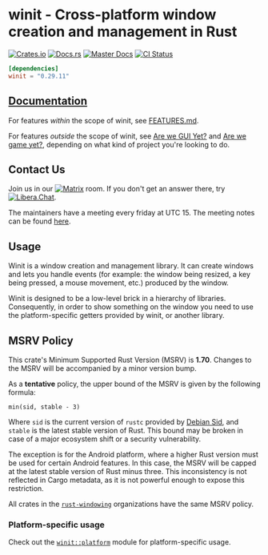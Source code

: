 # winit - Cross-platform window creation and management in Rust

[![Crates.io](https://img.shields.io/crates/v/winit.svg)](https://crates.io/crates/winit)
[![Docs.rs](https://docs.rs/winit/badge.svg)](https://docs.rs/winit)
[![Master Docs](https://img.shields.io/github/actions/workflow/status/rust-windowing/winit/docs.yml?branch=master&label=master%20docs
)](https://rust-windowing.github.io/winit/winit/index.html)
[![CI Status](https://github.com/rust-windowing/winit/workflows/CI/badge.svg)](https://github.com/rust-windowing/winit/actions)

```toml
[dependencies]
winit = "0.29.11"
```

## [Documentation](https://docs.rs/winit)

For features _within_ the scope of winit, see [FEATURES.md](FEATURES.md).

For features _outside_ the scope of winit, see [Are we GUI Yet?](https://areweguiyet.com/) and [Are we game yet?](https://arewegameyet.rs/), depending on what kind of project you're looking to do.

## Contact Us

Join us in our [![Matrix](https://img.shields.io/badge/Matrix-%23rust--windowing%3Amatrix.org-blueviolet.svg)](https://matrix.to/#/#rust-windowing:matrix.org) room. If you don't get an answer there, try [![Libera.Chat](https://img.shields.io/badge/libera.chat-%23winit-red.svg)](https://web.libera.chat/#winit).

The maintainers have a meeting every friday at UTC 15. The meeting notes can be found [here](https://hackmd.io/@winit-meetings).

## Usage

Winit is a window creation and management library. It can create windows and lets you handle
events (for example: the window being resized, a key being pressed, a mouse movement, etc.)
produced by the window.

Winit is designed to be a low-level brick in a hierarchy of libraries. Consequently, in order to
show something on the window you need to use the platform-specific getters provided by winit, or
another library.

## MSRV Policy

This crate's Minimum Supported Rust Version (MSRV) is **1.70**. Changes to
the MSRV will be accompanied by a minor version bump.

As a **tentative** policy, the upper bound of the MSRV is given by the following
formula:

```
min(sid, stable - 3)
```

Where `sid` is the current version of `rustc` provided by [Debian Sid], and
`stable` is the latest stable version of Rust. This bound may be broken in case of a major ecosystem shift or a security vulnerability.

[Debian Sid]: https://packages.debian.org/sid/rustc

The exception is for the Android platform, where a higher Rust version
must be used for certain Android features. In this case, the MSRV will be
capped at the latest stable version of Rust minus three. This inconsistency is
not reflected in Cargo metadata, as it is not powerful enough to expose this
restriction.

All crates in the [`rust-windowing`] organizations have the
same MSRV policy.

[`rust-windowing`]: https://github.com/rust-windowing

### Platform-specific usage

Check out the [`winit::platform`](https://rust-windowing.github.io/winit/winit/platform/index.html) module for platform-specific usage.
